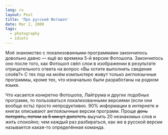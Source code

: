 ```yaml
---
lang: ru
layout: Post
title: 'Про русский Фотошоп'
date: Mar 2, 2009
tags:
  - photography
  - idiots
---
```


Моё знакомство с локализованными программами закончилось довольно давно — ещё во времена 5-й версии Фотошопа. Закончилось оно после того, как Фотошоп свёл слои в изображении в результате отрицательного ответа на вопрос «Вы хотите выполнить сведение слоёв?» С тех пор на моём компьютере живут только англоязычные программы, кроме тех, что изначально были разработаны на родном языке.

Что касается конкретно Фотошопа, Лайтрума и других подобных программ, то пользоваться локализованными версиями (если они вообще есть) просто непродуктивно. 90% информации в интернете и книгах описывают англоязычные версии программ. Проще ~~день потерять, потом за 5 минут долететь~~ выучить 20 незнакомых слов и жить спокойно; чем каждый раз разбираться, как же в русской версии называется какая-то определённая команда.
